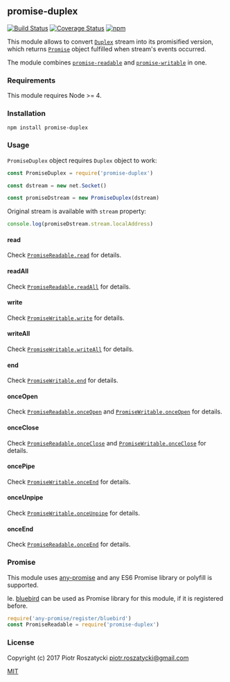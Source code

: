 ## promise-duplex

[![Build Status](https://secure.travis-ci.org/dex4er/js-promise-duplex.svg)](http://travis-ci.org/dex4er/js-promise-duplex) [![Coverage Status](https://coveralls.io/repos/github/dex4er/js-promise-duplex/badge.svg)](https://coveralls.io/github/dex4er/js-promise-duplex) [![npm](https://img.shields.io/npm/v/promise-duplex.svg)](https://www.npmjs.com/package/promise-duplex)

This module allows to convert
[`Duplex`](https://nodejs.org/api/stream.html#stream_class_stream_duplex)
stream into its promisified version, which returns [`Promise`](https://developer.mozilla.org/en-US/docs/Web/JavaScript/Reference/Global_Objects/Promise)
object fulfilled when stream's events occurred.

The module combines
[`promise-readable`](https://www.npmjs.com/package/promise-readable) and
[`promise-writable`](https://www.npmjs.com/package/promise-writable) in one.

### Requirements

This module requires Node >= 4.

### Installation

```shell
npm install promise-duplex
```

### Usage

`PromiseDuplex` object requires `Duplex` object to work:

```js
const PromiseDuplex = require('promise-duplex')

const dstream = new net.Socket()

const promiseDstream = new PromiseDuplex(dstream)
```

Original stream is available with `stream` property:

```js
console.log(promiseDstream.stream.localAddress)
```

#### read

Check
[`PromiseReadable.read`](https://www.npmjs.com/package/promise-readable#read)
for details.

#### readAll

Check
[`PromiseReadable.readAll`](https://www.npmjs.com/package/promise-readable#readall)
for details.

#### write

Check
[`PromiseWritable.write`](https://www.npmjs.com/package/promise-writable#write)
for details.

#### writeAll

Check
[`PromiseWritable.writeAll`](https://www.npmjs.com/package/promise-writable#writeall)
for details.

#### end

Check
[`PromiseWritable.end`](https://www.npmjs.com/package/promise-writable#end)
for details.

#### onceOpen

Check
[`PromiseReadable.onceOpen`](https://www.npmjs.com/package/promise-readable#onceopen)
and
[`PromiseWritable.onceOpen`](https://www.npmjs.com/package/promise-writable#onceopen)
for details.

#### onceClose

Check
[`PromiseReadable.onceClose`](https://www.npmjs.com/package/promise-readable#onceclose)
and
[`PromiseWritable.onceClose`](https://www.npmjs.com/package/promise-writable#onceclose)
for details.

#### oncePipe

Check
[`PromiseWritable.onceEnd`](https://www.npmjs.com/package/promise-writable#oncepipe)
for details.

#### onceUnpipe

Check
[`PromiseWritable.onceUnpipe`](https://www.npmjs.com/package/promise-writable#onceunpipe)
for details.

#### onceEnd

Check
[`PromiseReadable.onceEnd`](https://www.npmjs.com/package/promise-readable#onceend)
for details.

### Promise

This module uses [any-promise](https://www.npmjs.com/package/any-promise) and
any ES6 Promise library or polyfill is supported.

Ie. [bluebird](https://www.npmjs.com/package/bluebird) can be used as Promise
library for this module, if it is registered before.

```js
require('any-promise/register/bluebird')
const PromiseReadable = require('promise-duplex')
```

### License

Copyright (c) 2017 Piotr Roszatycki <piotr.roszatycki@gmail.com>

[MIT](https://opensource.org/licenses/MIT)
